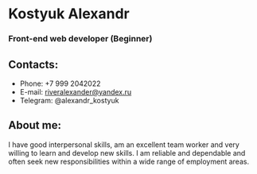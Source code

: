 # Kostyuk Alexandr

### Front-end web developer (Beginner)

## Contacts:

* Phone: +7 999 2042022
* E-mail: riveralexander@yandex.ru
* Telegram: @alexandr_kostyuk

## About me:

I have good interpersonal skills, am an excellent team worker and very willing to learn and develop new skills.
I am reliable and dependable and often seek new responsibilities within a wide range of employment areas.
